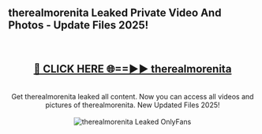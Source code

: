 <h2>therealmorenita Leaked Private Video And Photos - Update Files 2025!</h2>
<br>
<div align="center">
<h2><a href="https://linkcuts.com/hfmhzwbr" rel="nofollow">🔴 CLICK HERE 🌐==►► therealmorenita</a></h2>
<br>
Get therealmorenita leaked all content. Now you can access all videos and pictures of therealmorenita. New Updated Files 2025!
<br>
<br>
<a href="https://linkcuts.com/hfmhzwbr" rel="nofollow" data-target="animated-image.originalLink"><img src="https://i.ibb.co.com/WyWwxjT/player-gif2.gif" alt="therealmorenita Leaked OnlyFans" style="max-width: 100%; display: inline-block;" data-target="animated-image.originalImage"></a>
</div>
<br>